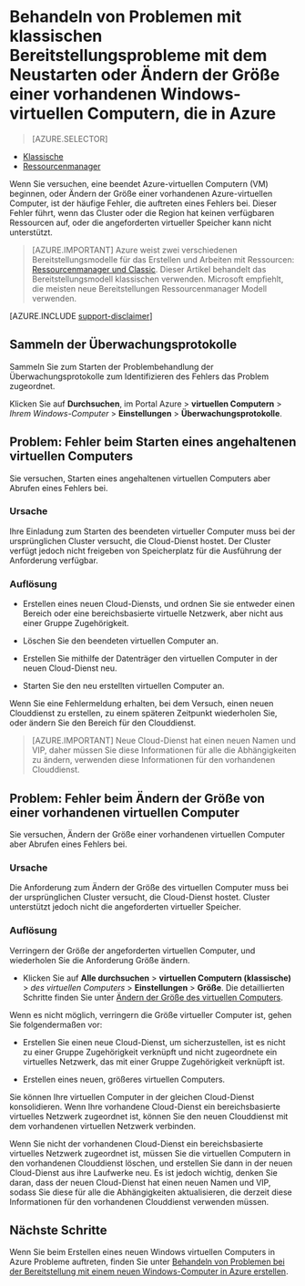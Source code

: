 <properties
   pageTitle="Virtueller Computer neu zu starten, oder Ändern der Größe Probleme | Microsoft Azure"
   description="Behandeln von Problemen mit klassischen Bereitstellungsprobleme mit dem Neustarten oder Ändern der Größe einer vorhandenen Windows-virtuellen Computern, die in Azure"
   services="virtual-machines-windows"
   documentationCenter=""
   authors="Deland-Han"
   manager="felixwu"
   editor=""
   tags="top-support-issue"/>

<tags
   ms.service="virtual-machines-windows"
   ms.topic="support-article"
   ms.tgt_pltfrm="vm-windows"
   ms.workload="required"
   ms.date="09/20/2016"
   ms.devlang="na"
   ms.author="delhan"/>

# <a name="troubleshoot-classic-deployment-issues-with-restarting-or-resizing-an-existing-windows-virtual-machine-in-azure"></a>Behandeln von Problemen mit klassischen Bereitstellungsprobleme mit dem Neustarten oder Ändern der Größe einer vorhandenen Windows-virtuellen Computern, die in Azure

> [AZURE.SELECTOR]
- [Klassische](virtual-machines-windows-classic-restart-resize-error-troubleshooting.md)
- [Ressourcenmanager](../../virtual-machines-windows-restart-resize-error-troubleshooting.md)

Wenn Sie versuchen, eine beendet Azure-virtuellen Computern (VM) beginnen, oder Ändern der Größe einer vorhandenen Azure-virtuellen Computer, ist der häufige Fehler, die auftreten eines Fehlers bei. Dieser Fehler führt, wenn das Cluster oder die Region hat keinen verfügbaren Ressourcen auf, oder die angeforderten virtueller Speicher kann nicht unterstützt.
> [AZURE.IMPORTANT] Azure weist zwei verschiedenen Bereitstellungsmodelle für das Erstellen und Arbeiten mit Ressourcen: [Ressourcenmanager und Classic](../../../resource-manager-deployment-model.md).  Dieser Artikel behandelt das Bereitstellungsmodell klassischen verwenden. Microsoft empfiehlt, die meisten neue Bereitstellungen Ressourcenmanager Modell verwenden.

[AZURE.INCLUDE [support-disclaimer](../../../../includes/support-disclaimer.md)]

## <a name="collect-audit-logs"></a>Sammeln der Überwachungsprotokolle

Sammeln Sie zum Starten der Problembehandlung der Überwachungsprotokolle zum Identifizieren des Fehlers das Problem zugeordnet.

Klicken Sie auf **Durchsuchen**, im Portal Azure > **virtuellen Computern** > _Ihrem Windows-Computer_ > **Einstellungen** > **Überwachungsprotokolle**.

## <a name="issue-error-when-starting-a-stopped-vm"></a>Problem: Fehler beim Starten eines angehaltenen virtuellen Computers

Sie versuchen, Starten eines angehaltenen virtuellen Computers aber Abrufen eines Fehlers bei.

### <a name="cause"></a>Ursache

Ihre Einladung zum Starten des beendeten virtueller Computer muss bei der ursprünglichen Cluster versucht, die Cloud-Dienst hostet. Der Cluster verfügt jedoch nicht freigeben von Speicherplatz für die Ausführung der Anforderung verfügbar.

### <a name="resolution"></a>Auflösung

* Erstellen eines neuen Cloud-Diensts, und ordnen Sie sie entweder einen Bereich oder eine bereichsbasierte virtuelle Netzwerk, aber nicht aus einer Gruppe Zugehörigkeit.

* Löschen Sie den beendeten virtuellen Computer an.

* Erstellen Sie mithilfe der Datenträger den virtuellen Computer in der neuen Cloud-Dienst neu.

* Starten Sie den neu erstellten virtuellen Computer an.

Wenn Sie eine Fehlermeldung erhalten, bei dem Versuch, einen neuen Clouddienst zu erstellen, zu einem späteren Zeitpunkt wiederholen Sie, oder ändern Sie den Bereich für den Clouddienst.

> [AZURE.IMPORTANT] Neue Cloud-Dienst hat einen neuen Namen und VIP, daher müssen Sie diese Informationen für alle die Abhängigkeiten zu ändern, verwenden diese Informationen für den vorhandenen Clouddienst.

## <a name="issue-error-when-resizing-an-existing-vm"></a>Problem: Fehler beim Ändern der Größe von einer vorhandenen virtuellen Computer

Sie versuchen, Ändern der Größe einer vorhandenen virtuellen Computer aber Abrufen eines Fehlers bei.

### <a name="cause"></a>Ursache

Die Anforderung zum Ändern der Größe des virtuellen Computer muss bei der ursprünglichen Cluster versucht, die Cloud-Dienst hostet. Cluster unterstützt jedoch nicht die angeforderten virtueller Speicher.

### <a name="resolution"></a>Auflösung

Verringern der Größe der angeforderten virtuellen Computer, und wiederholen Sie die Anforderung Größe ändern.

* Klicken Sie auf **Alle durchsuchen** > **virtuellen Computern (klassische)** > _des virtuellen Computers_ > **Einstellungen** > **Größe**. Die detaillierten Schritte finden Sie unter [Ändern der Größe des virtuellen Computers](https://msdn.microsoft.com/library/dn168976.aspx).

Wenn es nicht möglich, verringern die Größe virtueller Computer ist, gehen Sie folgendermaßen vor:

  * Erstellen Sie einen neue Cloud-Dienst, um sicherzustellen, ist es nicht zu einer Gruppe Zugehörigkeit verknüpft und nicht zugeordnete ein virtuelles Netzwerk, das mit einer Gruppe Zugehörigkeit verknüpft ist.

  * Erstellen eines neuen, größeres virtuellen Computers.

Sie können Ihre virtuellen Computer in der gleichen Cloud-Dienst konsolidieren. Wenn Ihre vorhandene Cloud-Dienst ein bereichsbasierte virtuelles Netzwerk zugeordnet ist, können Sie den neuen Clouddienst mit dem vorhandenen virtuellen Netzwerk verbinden.

Wenn Sie nicht der vorhandenen Cloud-Dienst ein bereichsbasierte virtuelles Netzwerk zugeordnet ist, müssen Sie die virtuellen Computern in den vorhandenen Clouddienst löschen, und erstellen Sie dann in der neuen Cloud-Dienst aus ihre Laufwerke neu. Es ist jedoch wichtig, denken Sie daran, dass der neuen Cloud-Dienst hat einen neuen Namen und VIP, sodass Sie diese für alle die Abhängigkeiten aktualisieren, die derzeit diese Informationen für den vorhandenen Clouddienst verwenden müssen.

## <a name="next-steps"></a>Nächste Schritte

Wenn Sie beim Erstellen eines neuen Windows virtuellen Computers in Azure Probleme auftreten, finden Sie unter [Behandeln von Problemen bei der Bereitstellung mit einem neuen Windows-Computer in Azure erstellen](../../virtual-machines-windows-troubleshoot-deployment-new-vm.md).
